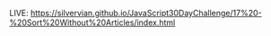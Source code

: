LIVE: https://silvervian.github.io/JavaScript30DayChallenge/17%20-%20Sort%20Without%20Articles/index.html

